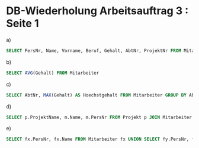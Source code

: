 # DB-Wiederholung Arbeitsauftrag 3 : Seite 1

a)

```sql
SELECT PersNr, Name, Vorname, Beruf, Gehalt, AbtNr, ProjektNr FROM Mitarbeiter WHERE AbtNr=20 ORDER BY Name
```

b)

```sql
SELECT AVG(Gehalt) FROM Mitarbeiter
```

c)

```sql
SELECT AbtNr, MAX(Gehalt) AS Hoechstgehalt FROM Mitarbeiter GROUP BY AbtNr;
```

d)

```sql
SELECT p.ProjektName, m.Name, m.PersNr FROM Projekt p JOIN Mitarbeiter m ON p.ProjektNr = m.ProjektNr;
```

e)

```sql
SELECT fx.PersNr, fx.Name FROM Mitarbeiter fx UNION SELECT fy.PersNr, fy.Name FROM Mitarbeiter fy;
```

